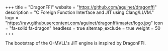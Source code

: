 +++
title           = "DragonFFI"
website         = "https://github.com/aguinet/dragonffi"
description     = "C Foreign Function Interface and JIT using Clang/LLVM."
logo            = "https://raw.githubusercontent.com/aguinet/dragonffi/master/logo.jpg"
icon            = "fa-solid fa-dragon"
headless        = true
sitemap_exclude = true
weight          = 50
+++

The bootstrap of the O-MVLL's JIT engine is inspired by DragonFFI.

